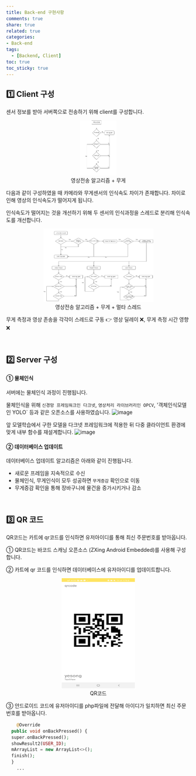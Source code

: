 ```yaml
---
title: Back-end 구현사항
comments: true
share: true
related: true
categories:
- Back-end
tags:
  - [Backend, Client]
toc: true
toc_sticky: true
---
```


## 1️⃣ Client 구성
센서 정보를 받아 서버쪽으로 전송하기 위해 client를 구성합니다.

<center><img src="/assets/images/client1.jpg" width="100" height="150"></center>
<center>영상전송 알고리즘 + 무게</center>

다음과 같이 구성하였을 때 카메라와 무게센서의 인식속도 차이가 존재합니다. 차이로 인해 영상의 인식속도가 떨어지게 됩니다.

인식속도가 떨어지는 것을 개선하기 위해 두 센서의 인식과정을 스레드로 분리해 인식속도를 개선합니다.

<center><img src="/assets/images/client2.jpg" width="300" height="200"></center>
<center>영상전송 알고리즘 + 무게 + 멀타 스레드</center>

무게 측정과 영상 존송을 각각이 스레드로 구동 👉 영상 딜레이 ❌, 무게 측정 시간 영향 ❌

<br>

## 2️⃣ Server 구성
#### ① 물체인식
서버에는 물체인식 과정이 진행됩니다.

물체인식을 위해 `신경망 프레임워크인 다크넷`, `영상처리 라이브러리인 OPCV`, '객체인식모델인 YOLO` 등과 같은 오픈소스를 사용하였습니다.
![image](https://user-images.githubusercontent.com/89686109/145024192-dea7d289-6b61-4391-ba84-51833a208b96.png)

앞 모델학습에서 구한 모델을 다크넷 프레임워크에 적용한 뒤 다중 클라이언트 환경에 맞게 내부 함수를 재설계합니다.
![image](https://user-images.githubusercontent.com/89686109/145024908-701d5aaf-759f-4ff9-bc82-fb402ba1dcbb.png)

#### ② 데이터베이스 업데이트
데이터베이스 업데이트 알고리즘은 아래와 같이 진행됩니다.
- 새로운 프레임을 지속적으로 수신
- 물체인식, 무게인식이 모두 성공하면 `무게증감` 확인으로 이동
- 무게증감 확인을 통해 장바구니에 물건을 증가시키거나 감소


<br>

## 3️⃣ QR 코드
QR코드는 카트에 qr코드를 인식하면 유저아이디를 통해 최신 주문번호를 받아옵니다.

① QR코드는 바코드 스캐닝 오픈소스 (ZXing Android Embedded)를 사용해 구성합니다.

② 카트에 qr 코드를 인식하면 데이터베이스에 유저아이디를 업데이트합니다.

<center><img src="/assets/images/android3.jpg" width="200" height="300"></center>
<center>QR코드</center>

③ 안드로이드 코드에 유저아이디를 php파일에 전달해 아이디가 일치하면 최신 주문번호를 받아옵니다.
```php
	@Override
  public void onBackPressed() {
  super.onBackPressed();
  showResult2(USER_ID);
  mArrayList = new ArrayList<>(); 
  finish();
  }
    ...

````

<br>
